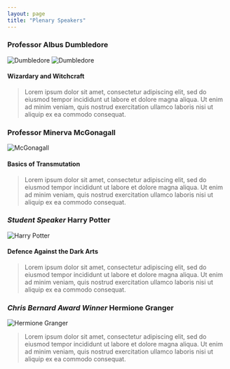 ```yaml
---
layout: page
title: "Plenary Speakers"
---
```


### Professor Albus Dumbledore  
![Dumbledore](https://en.wikipedia.org/wiki/Albus_Dumbledore#/media/File:Dumbledore_-_Prisoner_of_Azkaban.jpg)
![Dumbledore]({{https://en.wikipedia.org}}/wiki/Albus_Dumbledore#/media/File:Dumbledore_-_Prisoner_of_Azkaban.jpg "Dumbledore")

#### Wizardary and Witchcraft  
>Lorem ipsum dolor sit amet, consectetur adipiscing elit, sed do eiusmod tempor incididunt ut labore et dolore magna aliqua. Ut enim ad minim veniam, quis nostrud exercitation ullamco laboris nisi ut aliquip ex ea commodo consequat.  

### Professor Minerva McGonagall  
![McGonagall](https://en.wikipedia.org/wiki/Minerva_McGonagall#/media/File:McGonagall_(screenshot).jpg)
#### Basics of Transmutation  
>Lorem ipsum dolor sit amet, consectetur adipiscing elit, sed do eiusmod tempor incididunt ut labore et dolore magna aliqua. Ut enim ad minim veniam, quis nostrud exercitation ullamco laboris nisi ut aliquip ex ea commodo consequat.  

### _Student Speaker_ Harry Potter  
![Harry Potter](https://en.wikipedia.org/wiki/Harry_Potter_(character)#/media/File:Harry_Potter_character_poster.jpg)  
#### Defence Against the Dark Arts   
>Lorem ipsum dolor sit amet, consectetur adipiscing elit, sed do eiusmod tempor incididunt ut labore et dolore magna aliqua. Ut enim ad minim veniam, quis nostrud exercitation ullamco laboris nisi ut aliquip ex ea commodo consequat.  

### _Chris Bernard Award Winner_ Hermione Granger  
![Hermione Granger](https://en.wikipedia.org/wiki/Hermione_Granger#/media/File:Hermione_Granger_poster.jpg)  
>Lorem ipsum dolor sit amet, consectetur adipiscing elit, sed do eiusmod tempor incididunt ut labore et dolore magna aliqua. Ut enim ad minim veniam, quis nostrud exercitation ullamco laboris nisi ut aliquip ex ea commodo consequat.  
